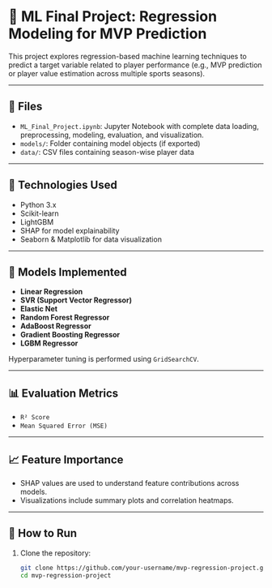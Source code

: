 # 🏀 ML Final Project: Regression Modeling for MVP Prediction

This project explores regression-based machine learning techniques to predict a target variable related to player performance (e.g., MVP prediction or player value estimation across multiple sports seasons).

---

## 📁 Files

- `ML_Final_Project.ipynb`: Jupyter Notebook with complete data loading, preprocessing, modeling, evaluation, and visualization.
- `models/`: Folder containing model objects (if exported)
- `data/`: CSV files containing season-wise player data

---

## 🔧 Technologies Used

- Python 3.x
- Scikit-learn
- LightGBM
- SHAP for model explainability
- Seaborn & Matplotlib for data visualization

---

## 🧪 Models Implemented

- **Linear Regression**
- **SVR (Support Vector Regressor)**
- **Elastic Net**
- **Random Forest Regressor**
- **AdaBoost Regressor**
- **Gradient Boosting Regressor**
- **LGBM Regressor**

Hyperparameter tuning is performed using `GridSearchCV`.

---

## 📊 Evaluation Metrics

- `R² Score`
- `Mean Squared Error (MSE)`

---

## 📈 Feature Importance

- SHAP values are used to understand feature contributions across models.
- Visualizations include summary plots and correlation heatmaps.

---

## 📌 How to Run

1. Clone the repository:
   ```bash
   git clone https://github.com/your-username/mvp-regression-project.git
   cd mvp-regression-project
